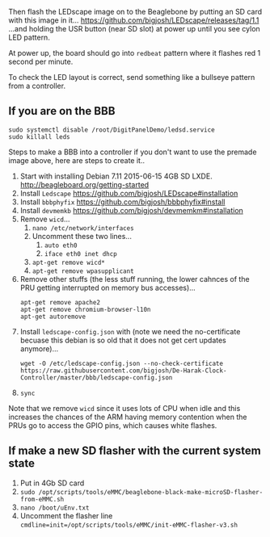 Then flash the LEDscape image on to the Beaglebone by putting an SD card with this image in it...
https://github.com/bigjosh/LEDscape/releases/tag/1.1
...and holding the USR button (near SD slot) at power up until you see cylon LED pattern. 

At power up, the board should go into `redbeat` pattern where it flashes red 1 second per minute. 

To check the LED layout is correct, send something like a bullseye pattern from a controller. 

## If you are on the BBB

```
sudo systemctl disable /root/DigitPanelDemo/ledsd.service
sudo killall leds
```

Steps to make a BBB into a controller if you don't want to use the premade image above, here are steps to create it..

1. Start with installing Debian 7.11 2015-06-15 4GB SD LXDE. http://beagleboard.org/getting-started
2. Install `Ledscape` https://github.com/bigjosh/LEDscape#installation
3. Install `bbbphyfix` https://github.com/bigjosh/bbbphyfix#install
4. Install `devmemkb` https://github.com/bigjosh/devmemkm#installation
5. Remove `wicd`...
    1. `nano /etc/network/interfaces`
    4. Uncomment these two lines...
        1. `auto eth0`
        2. `iface eth0 inet dhcp`
    1. `apt-get remove wicd*`
    2. `apt-get remove wpasupplicant` 
6. Remove other stuffs (the less stuff running, the lower cahnces of the PRU getting interrupted on memory bus accesses)...
   ```
   apt-get remove apache2
   apt-get remove chromium-browser-l10n
   apt-get autoremove
   ```   
6. Install `ledscape-config.json` with (note we need the no-certificate becuase this debian is so old that it does not get cert updates anymore)...
    ```
    wget -O /etc/ledscape-config.json --no-check-certificate https://raw.githubusercontent.com/bigjosh/De-Harak-Clock-Controller/master/bbb/ledscape-config.json
    ```
6. `sync`

Note that we remove `wicd` since it uses lots of CPU when idle and this increases the chances of the ARM having memory contention when the PRUs go to access the GPIO pins, which causes white flashes. 

## If make a new SD flasher with the current system state

1. Put in 4Gb SD card
2. `sudo /opt/scripts/tools/eMMC/beaglebone-black-make-microSD-flasher-from-eMMC.sh`
3. `nano /boot/uEnv.txt`
4. Uncomment the flasher line `cmdline=init=/opt/scripts/tools/eMMC/init-eMMC-flasher-v3.sh`
